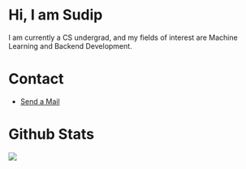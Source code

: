 # Hi,  I am Sudip

I am currently a CS undergrad, and my fields of interest are Machine Learning and Backend Development.

<!--
# Technologies & Tools
<div style="display: flex; align-items: flex-start; align: center;">
<table align="center">
  <tr>
    <td align="center" width="96">
        <img src="./icons/cpp.svg" alt="icons" width="65" height="65" />
        <br>C++
    </td>
    <td align="center" width="96">
        <img src="./icons/golang.svg" alt="icons" width="65" height="65" />
        <br>Go
    </td>
    <td align="center" width="96">
        <img src="./icons/rust.svg" alt="icons" width="65" height="65" />
        <br>Rust
    </td>
    <td align="center" width="96">
        <img src="./icons/python.svg" alt="icons" width="65" height="65" />
        <br>Python
    </td>
    <td align="center" width="96">
        <img src="./icons/javascript.svg" alt="icons" width="65" height="65" />
        <br>JavaScript
    </td>
  </tr>
  <tr>
    <td align="center" width="96">
        <img src="./icons/restapi.svg" width="48" height="48" alt="Nodejs" />
        <br>RestAPI
    </td>
  <td align="center" width="96">
        <img src="./icons/expressjs.svg" alt="icons" width="65" height="65" />
        <br>ExpressJS
      </td>
    <td align="center" width="96">
        <img src="./icons/django.svg" alt="icons" width="65" height="65" />
        <br>Django
    </td>
    <td align="center" width="96">
        <img src="./icons/mongodb.svg" width="48" height="48" alt="MongoDB" />
        <br>MongoDB
    </td>
    <td align="center" width="96">
        <img src="./icons/postgresql.svg" width="48" height="48" alt="PostgreSQL" />
        <br>PostgreSQL
    </td>
  </tr>
  <tr>
    <td align="center" width="96">
        <img src="./icons/kubernetes.svg" width="48" height="48" alt="Kubernetes" />
        <br>Kubernetes
    </td>
    <td align="center" width="96">
        <img src="./icons/docker.svg" width="48" height="48" alt="Docker" />
        <br>Docker
    </td>
    <td align="center" width="96"> 
        <img src="./icons/git.svg" width="48" height="48" alt="Git" />
        <br>Git
    </td>
    <td align="center" width="96"> 
        <img src="./icons/nginx.svg" width="48" height="48" alt="Nginx" />
        <br>Nginx
    </td>
    <td align="center" width="96">
        <img src="./icons/aws.svg" alt="AWS" width="65" height="65" />
        <br>AWS
    </td>
  </tr>
 <tr>
    <td align="center" width="96">
        <img src="./icons/react.svg" alt="react" width="65" height="65" />
        <br>React
    </td>
    <td align="center" width="96">
        <img src="./icons/vue.svg" width="48" height="48" alt="Vue" />
        <br>Vue
    </td>
    <td align="center" width="96">
        <img src="./icons/typescript.svg" alt="icons" width="65" height="65" />
        <br>TypeScript
    </td>
    <td align="center"  width="96">
        <img src="./icons/html.svg" width="48" height="48" alt="HTML5" />
        <br>HTML5
    </td>
    <td align="center" width="96">
        <img src="./icons/css.svg" width="48" height="48" alt="css" />
        <br>CSS
    </td>
 </tr>
</table>
</div>
-->

# Contact
-  [Send a Mail](https://sudip.me/mail)

# Github Stats

<div style="display:flex; align-items: flex-start">
<img src="https://github-readme-stats.vercel.app/api/top-langs/?username=sudipme&theme=light&hide_border=false&include_all_commits=true&count_private=true"/>
</div>
